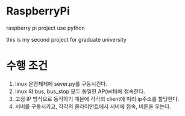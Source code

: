 # RaspberryPi
raspberry pi project use python

this is my second project for graduate university

# 수행 조건
  1. linux 운영체제에 sever.py를 구동시킨다. 
  2. linux 와 bus, bus_stop 모두 동일한 AP(wifi)에 접속한다.
  3. 고정 IP 방식으로 동작하기 때문에 각각의 client에 미리 ip주소를 할당한다.
  4. 서버를 구동시키고, 각각의 클라이언트에서 서버에 접속, 버튼을 우는다.
